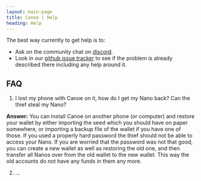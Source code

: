 ```yaml
---
layout: main-page
title: Canoe | Help
heading: Help
---
```


The best way currently to get help is to:
* Ask on the community chat on [discord](https://discord.gg/ecVcJM3).
* Look in our [github issue tracker](http://github.com/getcanoe/canoe/issues) to see if the problem is already described there including any help around it.

## FAQ
1. I lost my phone with Canoe on it, how do I get my Nano back? Can the thief steal my Nano?

**Answer:** You can install Canoe on another phone (or computer) and restore your wallet by either importing the seed which you should have on paper somewhere, or importing a backup file of the wallet if you have one of those. If you used a properly hard password the thief should not be able to access your Nano. If you are worried that the password was not that good, you can create a new wallet as well as restoring the old one, and then transfer all Nanos over from the old wallet to the new wallet. This way the old accounts do not have any funds in them any more.

2. ...
